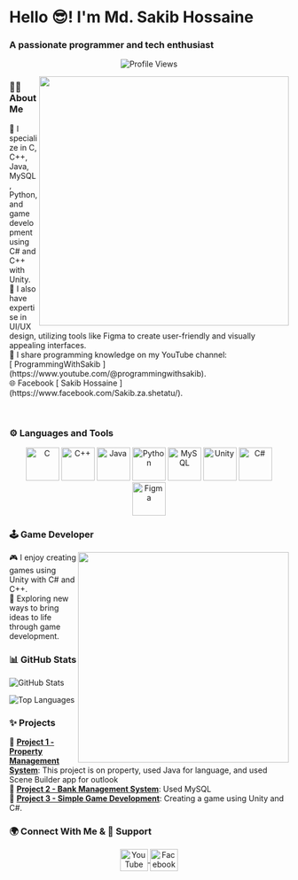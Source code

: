 <h1 align="left">Hello 😎! I'm Md. Sakib Hossaine</h1>
<h3 align="left">A passionate programmer and tech enthusiast</h3>
<p align="center">
  <img src="https://komarev.com/ghpvc/?username=Sakib-Hossaine&style=flat-square&color=blue" alt="Profile Views" />
</p>
<img src="https://media.tenor.com/qJ5evVs-_uUAAAAC/pc-typing.gif" width="450" align="right" />


### 👨‍💻 About Me
<div align="center">
  <p align="left">
    🌱 I specialize in C, C++, Java, MySQL, Python, and game development using C# and C++ with Unity.<br>
    🎨 I also have expertise in UI/UX design, utilizing tools like Figma to create user-friendly and visually appealing interfaces.<br>
    🎥 I share programming knowledge on my YouTube channel:<br>
    [ ProgrammingWithSakib ](https://www.youtube.com/@programmingwithsakib).<br>
    🌐 Facebook [ Sakib Hossaine ](https://www.facebook.com/Sakib.za.shetatu/).
  </p>
</div>

<br>

### ⚙️ Languages and Tools 
<p align="center">
  <img src="https://img.icons8.com/color/48/000000/c-programming.png" alt="C" height="60"/>
  <img src="https://img.icons8.com/color/48/000000/c-plus-plus-logo.png" alt="C++" height="60"/>
  <img src="https://img.icons8.com/color/48/000000/java-coffee-cup-logo.png" alt="Java" height="60"/>
  <img src="https://img.icons8.com/color/48/000000/python.png" alt="Python" height="60"/>
  <img src="https://img.icons8.com/ios-filled/50/000000/mysql-logo.png" alt="MySQL" height="60"/>
  <img src="https://img.icons8.com/color/48/000000/unity.png" alt="Unity" height="60"/>
  <img src="https://img.icons8.com/color/48/000000/c-sharp-logo.png" alt="C#" height="60"/>
  <img src="https://img.icons8.com/color/48/000000/figma.png" alt="Figma" height="60"/>
</p>

### 🕹️ Game Developer
<img src="https://media.tenor.com/GfSX-u7VGM4AAAAC/coding.gif" width="380" align="right" />
<div align="center">
  <p align="left">
    🎮 I enjoy creating games using Unity with C# and C++.<br>
    🚀 Exploring new ways to bring ideas to life through game development.<br>
  </p>
</div>

### 📊 GitHub Stats
<p align="left">
  <img src="https://github-readme-stats.vercel.app/api?username=Sakib-Hossaine&show_icons=true&theme=radical" alt="GitHub Stats" />
</p>

<p align="left">
  <img src="https://github-readme-stats.vercel.app/api/top-langs?username=Sakib-Hossaine&show_icons=true&locale=en&layout=compact&theme=radical" alt="Top Languages" />
</p>


### ✨ Projects

 🌟 [**Project 1 - Property Management System**](https://github.com/Sakib-Hossaine/CSE-202-JAVA-LAB/tree/main/PropertyJavaFX/src): This project is on property, used Java for language, and used Scene Builder app for outlook<br>
 🌟 [**Project 2 - Bank Management System**](https://github.com/Sakib-Hossaine/CSE-212--Database-management-Lab/tree/main/Database%20Project): Used MySQL<br>
 🌟 [**Project 3 - Simple Game Development**](https://github.com/Sakib-Hossaine/InProgress): Creating a game using Unity and C#.

### 🌍 Connect With Me & 🤝 Support
<p align="center">
  <a href="https://www.youtube.com/@programmingwithsakib" target="blank">
    <img align="center" src="https://upload.wikimedia.org/wikipedia/commons/4/42/YouTube_icon_%282013-2017%29.png" alt="YouTube" height="40" width="50" />
  </a>
  <a href="https://www.facebook.com/Sakib.za.shetatu/" target="blank">
    <img align="center" src="https://upload.wikimedia.org/wikipedia/commons/1/1b/Facebook_icon.svg" alt="Facebook" height="40" width="50" />
  </a>
</p>

